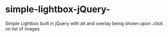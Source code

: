 # simple-lightbox-jQuery-
Simple Lightbox built in jQuery with alt and overlay being shown upon .click on list of images
